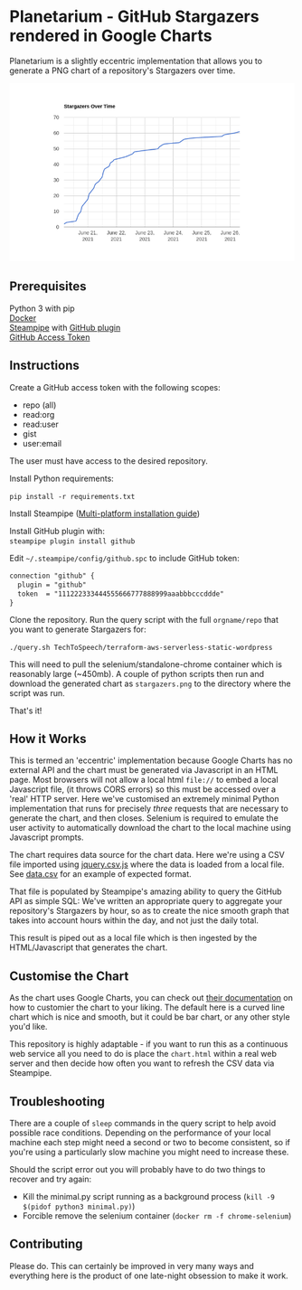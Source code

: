 # Planetarium - GitHub Stargazers rendered in Google Charts

Planetarium is a slightly eccentric implementation that allows you to generate a PNG chart of a repository's Stargazers
over time.

![Stargazers](stargazers.png)

## Prerequisites

Python 3 with pip \
[Docker](https://docs.docker.com/get-docker/) \
[Steampipe](https://steampipe.io/) with [GitHub plugin](https://hub.steampipe.io/plugins/turbot/github)\
[GitHub Access Token](https://github.com/settings/tokens)

## Instructions

Create a GitHub access token with the following scopes:

- repo (all)
- read:org
- read:user
- gist
- user:email

The user must have access to the desired repository. 

Install Python requirements:

`pip install -r requirements.txt`

Install Steampipe ([Multi-platform installation guide](https://steampipe.io/downloads))

Install GitHub plugin with: \
`steampipe plugin install github`

Edit `~/.steampipe/config/github.spc` to include GitHub token:

```
connection "github" {
  plugin = "github"
  token  = "111222333444555666777888999aaabbbcccddde"
}
```
Clone the repository. Run the query script with the full `orgname/repo` that you want to generate Stargazers for:

`./query.sh TechToSpeech/terraform-aws-serverless-static-wordpress`

This will need to pull the selenium/standalone-chrome container which is reasonably large (~450mb). A couple of python 
scripts then run and download the generated chart as `stargazers.png` to the directory where the script was run. 

That's it!

## How it Works

This is termed an 'eccentric' implementation because Google Charts has no external API and the chart must be generated
via Javascript in an HTML page. Most browsers will not allow a local html `file://` to embed a local Javascript file, 
(it throws CORS errors) so this must be accessed over a 'real' HTTP server. Here we've customised an extremely minimal 
Python implementation that runs for precisely _three_ requests that are necessary to generate the chart, and then closes. 
Selenium is required to emulate the user activity to automatically download the chart to the local machine using 
Javascript prompts. 

The chart requires data source for the chart data. Here we're using a CSV file imported using 
[jquery.csv.js](https://github.com/evanplaice/jquery-csv) where the data is loaded from a local file. See 
[data.csv](data.csv) for an example of expected format. 

That file is populated by Steampipe's amazing ability to query the GitHub API as simple SQL: We've written an
appropriate query to aggregate your repository's Stargazers by hour, so as to create the nice smooth graph that takes
into account hours within the day, and not just the daily total.

This result is piped out as a local file which is then ingested by the HTML/Javascript that generates the chart. 

## Customise the Chart

As the chart uses Google Charts, you can check out 
[their documentation](https://developers.google.com/chart/interactive/docs) on how to customier the chart to your 
liking. The default here is a curved line chart which is nice and smooth, but it could be bar chart, or any other 
style you'd like. 

This repository is highly adaptable - if you want to run this as a continuous web service all you need to do is place
the `chart.html` within a real web server and then decide how often you want to refresh the CSV data via Steampipe. 

## Troubleshooting

There are a couple of `sleep` commands in the query script to help avoid possible race conditions. Depending on the 
performance of your local machine each step might need a second or two to become consistent, so if you're using a 
particularly slow machine you might need to increase these. 

Should the script error out you will probably have to do two things to recover and try again:

- Kill the minimal.py script running as a background process (`kill -9 $(pidof python3 minimal.py)`)
- Forcible remove the selenium container (`docker rm -f chrome-selenium`)

## Contributing

Please do. This can certainly be improved in very many ways and everything here is the product of one late-night 
obsession to make it work. 

